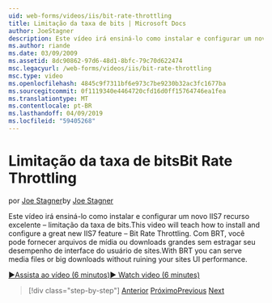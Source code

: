 ```yaml
---
uid: web-forms/videos/iis/bit-rate-throttling
title: Limitação da taxa de bits | Microsoft Docs
author: JoeStagner
description: Este vídeo irá ensiná-lo como instalar e configurar um novo IIS7 recurso excelente – limitação da taxa de bits. Com BRT, você pode servir arquivos de mídia ou downloads grandes withou...
ms.author: riande
ms.date: 03/09/2009
ms.assetid: 8dc90862-97d6-48d1-8bfc-79c70d622474
msc.legacyurl: /web-forms/videos/iis/bit-rate-throttling
msc.type: video
ms.openlocfilehash: 4845c9f7311bf6e973c7be9230b32ac3fc1677ba
ms.sourcegitcommit: 0f1119340e4464720cfd16d0ff15764746ea1fea
ms.translationtype: MT
ms.contentlocale: pt-BR
ms.lasthandoff: 04/09/2019
ms.locfileid: "59405268"
---
```

# <a name="bit-rate-throttling"></a><span data-ttu-id="1a083-104">Limitação da taxa de bits</span><span class="sxs-lookup"><span data-stu-id="1a083-104">Bit Rate Throttling</span></span>

<span data-ttu-id="1a083-105">por [Joe Stagner](https://github.com/JoeStagner)</span><span class="sxs-lookup"><span data-stu-id="1a083-105">by [Joe Stagner](https://github.com/JoeStagner)</span></span>

<span data-ttu-id="1a083-106">Este vídeo irá ensiná-lo como instalar e configurar um novo IIS7 recurso excelente – limitação da taxa de bits.</span><span class="sxs-lookup"><span data-stu-id="1a083-106">This video will teach how to install and configure a great new IIS7 feature – Bit Rate Throttling.</span></span> <span data-ttu-id="1a083-107">Com BRT, você pode fornecer arquivos de mídia ou downloads grandes sem estragar seu desempenho de interface do usuário de sites.</span><span class="sxs-lookup"><span data-stu-id="1a083-107">With BRT you can serve media files or big downloads without ruining your sites UI performance.</span></span>

[<span data-ttu-id="1a083-108">&#9654;Assista ao vídeo (6 minutos)</span><span class="sxs-lookup"><span data-stu-id="1a083-108">&#9654; Watch video (6 minutes)</span></span>](https://channel9.msdn.com/Blogs/ASP-NET-Site-Videos/bit-rate-throttling)

> [!div class="step-by-step"]
> <span data-ttu-id="1a083-109">[Anterior](installing-ftp7.md)
> [Próximo](iis7-playlists.md)</span><span class="sxs-lookup"><span data-stu-id="1a083-109">[Previous](installing-ftp7.md)
[Next](iis7-playlists.md)</span></span>
